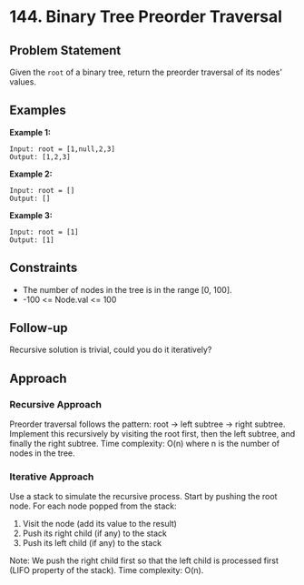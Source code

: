 # 144. Binary Tree Preorder Traversal

## Problem Statement
Given the `root` of a binary tree, return the preorder traversal of its nodes' values.

## Examples

**Example 1:**
```
Input: root = [1,null,2,3]
Output: [1,2,3]
```

**Example 2:**
```
Input: root = []
Output: []
```

**Example 3:**
```
Input: root = [1]
Output: [1]
```

## Constraints
- The number of nodes in the tree is in the range [0, 100].
- -100 <= Node.val <= 100

## Follow-up
Recursive solution is trivial, could you do it iteratively?

## Approach

### Recursive Approach
Preorder traversal follows the pattern: root -> left subtree -> right subtree. Implement this recursively by visiting the root first, then the left subtree, and finally the right subtree. Time complexity: O(n) where n is the number of nodes in the tree.

### Iterative Approach
Use a stack to simulate the recursive process. Start by pushing the root node. For each node popped from the stack:
1. Visit the node (add its value to the result)
2. Push its right child (if any) to the stack
3. Push its left child (if any) to the stack

Note: We push the right child first so that the left child is processed first (LIFO property of the stack). Time complexity: O(n).